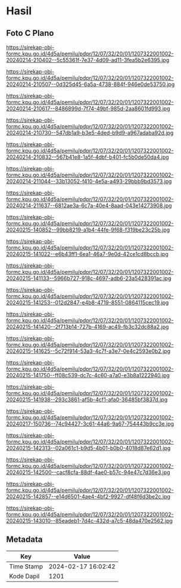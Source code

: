 # Hasil

## Foto C Plano

https://sirekap-obj-formc.kpu.go.id/4d5a/pemilu/pdpr/12/07/32/20/01/1207322001002-20240214-210402--5c55361f-7e37-4d09-ad11-3fea5b2e6395.jpg

https://sirekap-obj-formc.kpu.go.id/4d5a/pemilu/pdpr/12/07/32/20/01/1207322001002-20240214-210507--0d325d45-6a5a-4738-884f-946e0de53750.jpg

https://sirekap-obj-formc.kpu.go.id/4d5a/pemilu/pdpr/12/07/32/20/01/1207322001002-20240214-210617--8486899d-7f74-49bf-985d-2aa8601fd993.jpg

https://sirekap-obj-formc.kpu.go.id/4d5a/pemilu/pdpr/12/07/32/20/01/1207322001002-20240214-210730--547db1a9-b3e5-4ded-b9d9-a967adaba92d.jpg

https://sirekap-obj-formc.kpu.go.id/4d5a/pemilu/pdpr/12/07/32/20/01/1207322001002-20240214-210832--567b41e8-1a5f-4dbf-b401-fc5b0de50da4.jpg

https://sirekap-obj-formc.kpu.go.id/4d5a/pemilu/pdpr/12/07/32/20/01/1207322001002-20240214-211044--33b13052-f410-4e5a-a493-29bbb9bd3573.jpg

https://sirekap-obj-formc.kpu.go.id/4d5a/pemilu/pdpr/12/07/32/20/01/1207322001002-20240214-211637--6812ae3a-6c7a-40e4-8aad-043e14273908.jpg

https://sirekap-obj-formc.kpu.go.id/4d5a/pemilu/pdpr/12/07/32/20/01/1207322001002-20240215-140852--99bb8219-a1b4-44fe-9f68-f319be23c25b.jpg

https://sirekap-obj-formc.kpu.go.id/4d5a/pemilu/pdpr/12/07/32/20/01/1207322001002-20240215-141022--e6b43ff1-6ea1-46a7-9e0d-42ce1cd8bccb.jpg

https://sirekap-obj-formc.kpu.go.id/4d5a/pemilu/pdpr/12/07/32/20/01/1207322001002-20240215-141133--5966b727-918c-4697-adb6-23a5428391ac.jpg

https://sirekap-obj-formc.kpu.go.id/4d5a/pemilu/pdpr/12/07/32/20/01/1207322001002-20240215-141253--012d2847-e4b8-4719-8551-0864115cec19.jpg

https://sirekap-obj-formc.kpu.go.id/4d5a/pemilu/pdpr/12/07/32/20/01/1207322001002-20240215-141420--2f713b14-727b-4169-ac49-fb3c32dc88a2.jpg

https://sirekap-obj-formc.kpu.go.id/4d5a/pemilu/pdpr/12/07/32/20/01/1207322001002-20240215-141625--5c72f914-53a3-4c7f-a3e7-0e4c2593e0b2.jpg

https://sirekap-obj-formc.kpu.go.id/4d5a/pemilu/pdpr/12/07/32/20/01/1207322001002-20240215-141750--ff08c539-dc7c-4c60-a7a0-e3b8a1222940.jpg

https://sirekap-obj-formc.kpu.go.id/4d5a/pemilu/pdpr/12/07/32/20/01/1207322001002-20240215-141938--293c3861-af5b-4cf1-afa0-36485bf3837d.jpg

https://sirekap-obj-formc.kpu.go.id/4d5a/pemilu/pdpr/12/07/32/20/01/1207322001002-20240217-150736--74c94427-3c61-44a6-9a67-754443b9cc3e.jpg

https://sirekap-obj-formc.kpu.go.id/4d5a/pemilu/pdpr/12/07/32/20/01/1207322001002-20240215-142313--02a061c1-b9d5-4b01-b0b0-4018d87e62d1.jpg

https://sirekap-obj-formc.kpu.go.id/4d5a/pemilu/pdpr/12/07/32/20/01/1207322001002-20240215-142500--cacf8cfa-88df-4ae0-b57c-94e47c7d36e3.jpg

https://sirekap-obj-formc.kpu.go.id/4d5a/pemilu/pdpr/12/07/32/20/01/1207322001002-20240215-142857--e14d6501-4ae4-4bf2-9927-df48f6d3be2c.jpg

https://sirekap-obj-formc.kpu.go.id/4d5a/pemilu/pdpr/12/07/32/20/01/1207322001002-20240215-143010--85eadeb1-7d4c-432d-a7c5-48da470e2562.jpg


## Metadata

| Key        | Value               |
| ---------- | ------------------- |
| Time Stamp | 2024-02-17 16:02:42 |
| Kode Dapil | 1201                |



